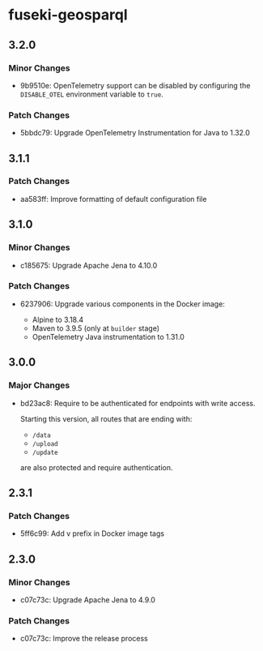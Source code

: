 # fuseki-geosparql

## 3.2.0

### Minor Changes

- 9b9510e: OpenTelemetry support can be disabled by configuring the `DISABLE_OTEL` environment variable to `true`.

### Patch Changes

- 5bbdc79: Upgrade OpenTelemetry Instrumentation for Java to 1.32.0

## 3.1.1

### Patch Changes

- aa583ff: Improve formatting of default configuration file

## 3.1.0

### Minor Changes

- c185675: Upgrade Apache Jena to 4.10.0

### Patch Changes

- 6237906: Upgrade various components in the Docker image:

  - Alpine to 3.18.4
  - Maven to 3.9.5 (only at `builder` stage)
  - OpenTelemetry Java instrumentation to 1.31.0

## 3.0.0

### Major Changes

- bd23ac8: Require to be authenticated for endpoints with write access.

  Starting this version, all routes that are ending with:

  - `/data`
  - `/upload`
  - `/update`

  are also protected and require authentication.

## 2.3.1

### Patch Changes

- 5ff6c99: Add v prefix in Docker image tags

## 2.3.0

### Minor Changes

- c07c73c: Upgrade Apache Jena to 4.9.0

### Patch Changes

- c07c73c: Improve the release process
